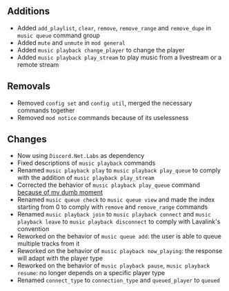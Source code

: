 ## Additions

- Added `add_playlist`, `clear`, `remove`, `remove_range` and `remove_dupe` in `music queue` command group
- Added `mute` and `unmute` in `mod general`
- Added `music playback change_player` to change the player
- Added `music playback play_stream` to play music from a livestream or a remote stream 

## Removals

- Removed `config set` and `config util`, merged the necessary commands together
- Removed `mod notice` commands because of its uselessness

## Changes

- Now using `Discord.Net.Labs` as dependency
- Fixed descriptions of `music playback` commands
- Renamed `music playback play` to `music playback play_queue` to comply with the addition of `music playback play_stream`
- Corrected the behavior of `music playback play_queue` command [because of my dumb moment](https://github.com/angelobreuer/Lavalink4NET/issues/91)
- Renamed `music queue check` to `music queue view` and made the index starting from 0 to comply with `remove` and `remove_range` commands
- Renamed `music playback join` to `music playback connect` and `music playback leave` to `music playback disconnect` to comply with Lavalink's convention
- Reworked on the behavior of `music queue add`: the user is able to queue multiple tracks from it
- Reworked on the behavior of `music playback now_playing`: the response will adapt with the player type
- Reworked on the behavior of `music playback pause`, `music playback resume`: no longer depends on a specific player type
- Renamed `connect_type` to `connection_type` and `queued_player` to `queued`